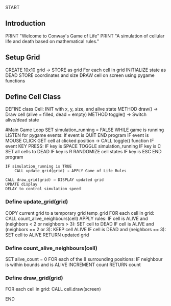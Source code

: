 START

## Introduction
PRINT "Welcome to Conway's Game of Life"
PRINT "A simulation of cellular life and death based on mathematical rules."

## Setup Grid
CREATE 10x10 grid → STORE as grid
For each cell in grid 
    INITIALIZE state as DEAD
    STORE coordinates and size
    DRAW cell on screen using pygame functions

## Define Cell Class
DEFINE class Cell:
    INIT with x, y, size, and alive state
    METHOD draw() → Draw cell (alive = filled, dead = empty)
    METHOD toggle() → Switch alive/dead state

#Main Game Loop
SET simulation_running = FALSE
WHILE game is running 
    LISTEN for pygame events:
        If event is QUIT
            END program
        IF event is MOUSE CLICK
            GET cell at clicked position → CALL toggle() function
        IF event KEY PRESS:
            IF key is SPACE
                TOGGLE simulation_running
            IF key is C
                SET all cells to DEAD
            IF key is R
                RANDOMIZE cell states
            IF key is ESC
                END program

    IF simulation_running is TRUE
        CALL update_grid(grid) → APPLY Game of Life Rules

    CALL draw_grid(grid) → DISPLAY updated grid 
    UPDATE display 
    DELAY to control simulation speed

### Define update_grid(grid)
COPY current grid to a temporary grid temp_grid
FOR each cell in grid:
    CALL count_alive_neighbours(cell)
    APPLY rules:
        IF cell is ALIVE and (neighbors < 2 or neighbors > 3):
            SET cell to DEAD
        IF cell is ALIVE and (neighbors == 2 or 3):
            KEEP cell ALIVE
        IF cell is DEAD and (neighbors == 3):
            SET cell to ALIVE
RETURN updated grid

### Define count_alive_neighbours(cell)
SET alive_count = 0
FOR each of the 8 surrounding positions:
    IF neighbour is within bounds and is ALIVE
        INCREMENT count
RETURN count

### Define draw_grid(grid)
FOR each cell in grid:
    CALL cell.draw(screen)

END
